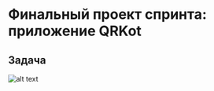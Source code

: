 # Финальный проект спринта: приложение QRKot

## Задача

![alt text](https://pictures.s3.yandex.net/resources/sprint2_picture1_1672399951.png)
